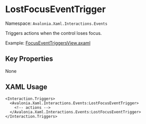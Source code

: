 # LostFocusEventTrigger

Namespace: `Avalonia.Xaml.Interactions.Events`

Triggers actions when the control loses focus.

Example: [FocusEventTriggersView.axaml](samples/BehaviorsTestApplication/Views/Pages/FocusEventTriggersView.axaml)

## Key Properties
None

## XAML Usage
```xaml
<Interaction.Triggers>
  <Avalonia.Xaml.Interactions.Events:LostFocusEventTrigger>
    <!-- actions -->
  </Avalonia.Xaml.Interactions.Events:LostFocusEventTrigger>
</Interaction.Triggers>
```
